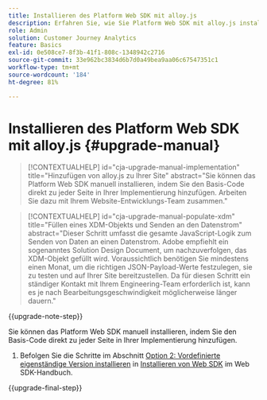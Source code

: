 ```yaml
---
title: Installieren des Platform Web SDK mit alloy.js
description: Erfahren Sie, wie Sie Platform Web SDK mit alloy.js installieren.
role: Admin
solution: Customer Journey Analytics
feature: Basics
exl-id: 0e508ce7-8f3b-41f1-808c-1348942c2716
source-git-commit: 33e962bc3834d6b7d0a49bea9aa06c67547351c1
workflow-type: tm+mt
source-wordcount: '184'
ht-degree: 81%

---
```


# Installieren des Platform Web SDK mit alloy.js {#upgrade-manual}

<!-- markdownlint-disable MD034 -->

>[!CONTEXTUALHELP]
>id="cja-upgrade-manual-implementation"
>title="Hinzufügen von alloy.js zu Ihrer Site"
>abstract="Sie können das Platform Web SDK manuell installieren, indem Sie den Basis-Code direkt zu jeder Seite in Ihrer Implementierung hinzufügen. Arbeiten Sie dazu mit Ihrem Website-Entwicklungs-Team zusammen."

<!-- markdownlint-enable MD034 -->

<!-- markdownlint-disable MD034 -->

>[!CONTEXTUALHELP]
>id="cja-upgrade-manual-populate-xdm"
>title="Füllen eines XDM-Objekts und Senden an den Datenstrom"
>abstract="Dieser Schritt umfasst die gesamte JavaScript-Logik zum Senden von Daten an einen Datenstrom. Adobe empfiehlt ein sogenanntes Solution Design Document, um nachzuverfolgen, das XDM-Objekt gefüllt wird. Voraussichtlich benötigen Sie mindestens einen Monat, um die richtigen JSON-Payload-Werte festzulegen, sie zu testen und auf Ihrer Site bereitzustellen. Da für diesen Schritt ein ständiger Kontakt mit Ihrem Engineering-Team erforderlich ist, kann es je nach Bearbeitungsgeschwindigkeit möglicherweise länger dauern."

<!-- markdownlint-enable MD034 -->

{{upgrade-note-step}}

Sie können das Platform Web SDK manuell installieren, indem Sie den Basis-Code direkt zu jeder Seite in Ihrer Implementierung hinzufügen.

1. Befolgen Sie die Schritte im Abschnitt [Option 2: Vordefinierte eigenständige Version installieren](https://experienceleague.adobe.com/de/docs/experience-platform/edge/fundamentals/installing-the-sdk#option-2-installing-the-prebuilt-standalone-version) in [Installieren von Web SDK](https://experienceleague.adobe.com/de/docs/experience-platform/edge/fundamentals/installing-the-sdk) im Web SDK-Handbuch.

{{upgrade-final-step}}


